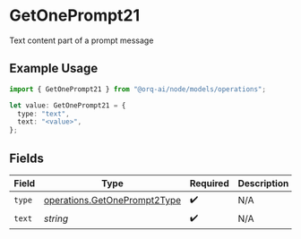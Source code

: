 # GetOnePrompt21

Text content part of a prompt message

## Example Usage

```typescript
import { GetOnePrompt21 } from "@orq-ai/node/models/operations";

let value: GetOnePrompt21 = {
  type: "text",
  text: "<value>",
};
```

## Fields

| Field                                                                        | Type                                                                         | Required                                                                     | Description                                                                  |
| ---------------------------------------------------------------------------- | ---------------------------------------------------------------------------- | ---------------------------------------------------------------------------- | ---------------------------------------------------------------------------- |
| `type`                                                                       | [operations.GetOnePrompt2Type](../../models/operations/getoneprompt2type.md) | :heavy_check_mark:                                                           | N/A                                                                          |
| `text`                                                                       | *string*                                                                     | :heavy_check_mark:                                                           | N/A                                                                          |